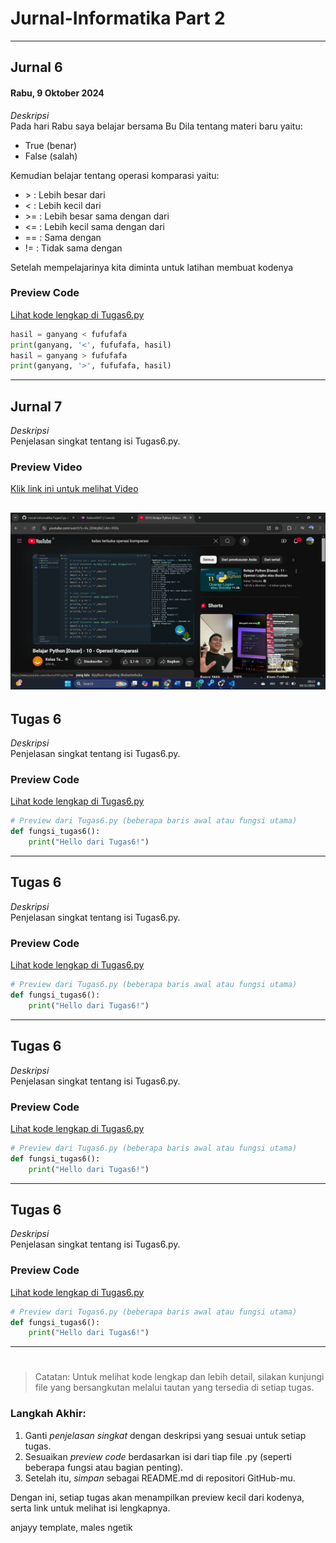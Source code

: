 # Jurnal-Informatika Part 2
---
## Jurnal 6
#### Rabu, 9 Oktober 2024
*Deskripsi*  
Pada hari Rabu saya belajar bersama Bu Dila tentang materi baru yaitu:
- True (benar)
- False (salah)

Kemudian belajar tentang operasi komparasi yaitu:
- \> : Lebih besar dari
- < : Lebih kecil dari
- \>= : Lebih besar sama dengan dari
- <= : Lebih kecil sama dengan dari
- == : Sama dengan
- != : Tidak sama dengan

Setelah mempelajarinya kita diminta untuk latihan membuat kodenya 
### Preview Code
[Lihat kode lengkap di Tugas6.py](./Tugas6.py)
```python
hasil = ganyang < fufufafa
print(ganyang, '<', fufufafa, hasil)
hasil = ganyang > fufufafa
print(ganyang, '>', fufufafa, hasil)
```
---
## Jurnal 7
*Deskripsi*  
Penjelasan singkat tentang isi Tugas6.py.

### Preview Video
[Klik link ini untuk melihat Video](https://youtu.be/Kv_lDWq8kCc?si=9_js_NG4Ip-g2q9A)  

![alt text](https://github.com/Raihan0611/Jurnal-Informatika/blob/main/Gambar/Jurnal7.png?raw=true)
---
## Tugas 6
*Deskripsi*  
Penjelasan singkat tentang isi Tugas6.py.

### Preview Code
[Lihat kode lengkap di Tugas6.py](./Tugas6.py)
```python
# Preview dari Tugas6.py (beberapa baris awal atau fungsi utama)
def fungsi_tugas6():
    print("Hello dari Tugas6!")
```
---
## Tugas 6
*Deskripsi*  
Penjelasan singkat tentang isi Tugas6.py.

### Preview Code
[Lihat kode lengkap di Tugas6.py](./Tugas6.py)
```python
# Preview dari Tugas6.py (beberapa baris awal atau fungsi utama)
def fungsi_tugas6():
    print("Hello dari Tugas6!")
```
---
## Tugas 6
*Deskripsi*  
Penjelasan singkat tentang isi Tugas6.py.

### Preview Code
[Lihat kode lengkap di Tugas6.py](./Tugas6.py)
```python
# Preview dari Tugas6.py (beberapa baris awal atau fungsi utama)
def fungsi_tugas6():
    print("Hello dari Tugas6!")
```
---
## Tugas 6
*Deskripsi*  
Penjelasan singkat tentang isi Tugas6.py.

### Preview Code
[Lihat kode lengkap di Tugas6.py](./Tugas6.py)
```python
# Preview dari Tugas6.py (beberapa baris awal atau fungsi utama)
def fungsi_tugas6():
    print("Hello dari Tugas6!")
```
---
#
> Catatan: Untuk melihat kode lengkap dan lebih detail, silakan kunjungi file yang bersangkutan melalui tautan yang tersedia di setiap tugas.



### Langkah Akhir:
1. Ganti *penjelasan singkat* dengan deskripsi yang sesuai untuk setiap tugas.
2. Sesuaikan *preview code* berdasarkan isi dari tiap file .py (seperti beberapa fungsi atau bagian penting).
3. Setelah itu, *simpan* sebagai README.md di repositori GitHub-mu.

Dengan ini, setiap tugas akan menampilkan preview kecil dari kodenya, serta link untuk melihat isi lengkapnya.

anjayy template, males ngetik
